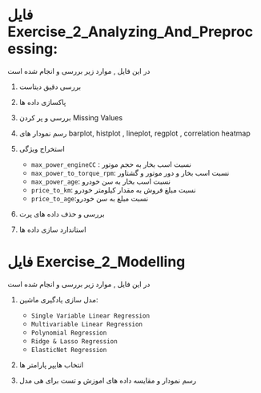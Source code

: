 # فایل Exercise_2_Analyzing_And_Preprocessing:  
در این فایل , موارد زیر بررسی و انجام شده است    
  
  
1. بررسی دقیق دیتاست  
2. پاکسازی داده ها  
3. بررسی و پر کردن Missing Values  
4. رسم نمودار های barplot, histplot , lineplot, regplot , correlation heatmap
5. استخراج ویژگی  
    - `max_power_engineCC` :  نسبت اسب بخار به حجم موتور  
    - `max_power_to_torque_rpm`: نسبت اسب بخار و دور موتور و گشتاور
    - `max_power_age`: نسبت اسب بخار به سن خودرو
    - `price_to_km`: نسبت مبلغ فروش به مقدار کیلومتر خودرو
    - `price_to_age`:نسبت مبلغ به سن خودرو  

6. بررسی و حذف داده های پرت
7. استاندارد سازی داده ها

  
# فایل Exercise_2_Modelling
در این فایل , موارد زیر بررسی و انجام شده است 


1. مدل سازی یادگیری ماشین:

    - `Single Variable Linear Regression`  
    - `Multivariable Linear Regression`  
    - `Polynomial Regression`  
    - `Ridge & Lasso Regression`  
    - `ElasticNet Regression`  

2. انتخاب هایپر پارامتر ها
3. رسم نمودار و مقایسه داده های اموزش و تست برای هی مدل

